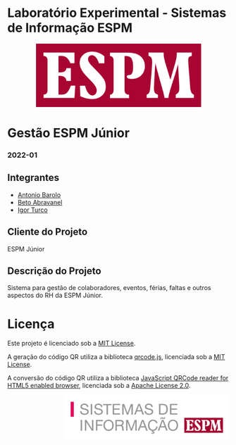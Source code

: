# Laboratório Experimental - Sistemas de Informação ESPM

<p align="center">
    <a href="https://www.espm.br/cursos-de-graduacao/sistemas-de-informacao/"><img src="https://raw.githubusercontent.com/tech-espm/misc-template/main/logo.png" alt="Sistemas de Informação ESPM" style="width: 375px;"/></a>
</p>

# Gestão ESPM Júnior

### 2022-01

## Integrantes
- [Antonio Barolo](https://github.com/antoniobarolo)
- [Beto Abravanel](https://github.com/BetoAbravanel)
- [Igor Turco](https://github.com/iturco)

## Cliente do Projeto

ESPM Júnior

## Descrição do Projeto

Sistema para gestão de colaboradores, eventos, férias, faltas e outros aspectos do RH da ESPM Júnior.

# Licença

Este projeto é licenciado sob a [MIT License](https://github.com/tech-espm/labs-app-espm-junior/blob/master/LICENSE).

A geração do código QR utiliza a biblioteca [qrcode.js](https://github.com/davidshimjs/qrcodejs), licenciada sob a [MIT License](https://github.com/davidshimjs/qrcodejs/blob/master/LICENSE).

A conversão do código QR utiliza a biblioteca [JavaScript QRCode reader for HTML5 enabled browser](https://github.com/LazarSoft/jsqrcode), licenciada sob a [Apache License 2.0](https://github.com/LazarSoft/jsqrcode/blob/master/COPYING).

<p align="right">
    <a href="https://www.espm.br/cursos-de-graduacao/sistemas-de-informacao/"><img src="https://raw.githubusercontent.com/tech-espm/misc-template/main/logo-si-512.png" alt="Sistemas de Informação ESPM" style="width: 375px;"/></a>
</p>
